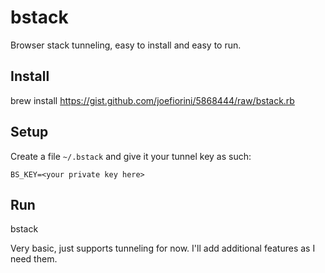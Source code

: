 # bstack

Browser stack tunneling, easy to install and easy to run.

## Install

brew install https://gist.github.com/joefiorini/5868444/raw/bstack.rb

## Setup

Create a file `~/.bstack` and give it your tunnel key as such:

```
BS_KEY=<your private key here>
```

## Run

bstack <port>


Very basic, just supports tunneling for now. I'll add additional features as I need them.
